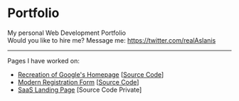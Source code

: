 # Portfolio
My personal Web Development Portfolio<br>
Would you like to hire me? Message me: https://twitter.com/realAslanis
<hr>

Pages I have worked on:
- <a href="https://daslanis.github.io/GoogleHomepage" target="_blank">Recreation of Google's Homepage</a> [<a href="https://github.com/daslanis/GoogleHomepage" target="_blank">Source Code</a>]
- <a href="https://daslanis.github.io/Modern-Registration-Form/" target="_blank">Modern Registration Form</a> [<a href="https://github.com/daslanis/Modern-Registration-Form" target="_blank">Source Code</a>]
- <a href="https://dimitristhinking.com/breadit-preview/" target="_blank">SaaS Landing Page</a> [<a>Source Code Private</a>]
